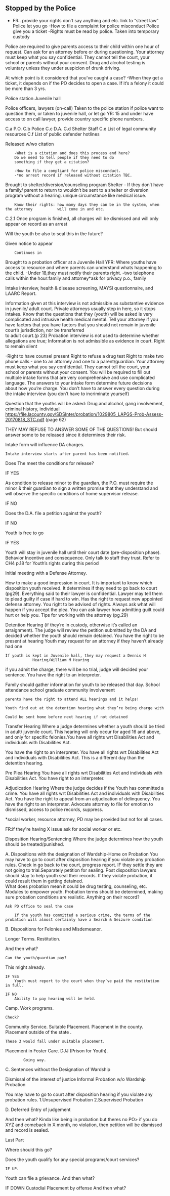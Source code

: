 ## Stopped by the Police

-  FR:. provide your rights don’t say anything and etc. link to “street law”
Police let you go											-How to file a complaint for police misconduct
Police give you a ticket 
-Rights must be read by police.
Taken into temporary custody


Police are required to give parents access to their child within one hour of request.
Can ask for an attorney before or during questioning.
Your attorney must keep what you say confidential. They cannot tell the court, your school or parents without your consent.
Drug and alcohol testing is voluntary unless they under suspicion of drunk driving.

At which point is it considered that you’ve caught a case?
-When they get a ticket, it depends on if the PO decides to open a case. If it’s a felony it could be more than 3 yrs.

Police station
Juvenile hall

Police officers, lawyers (on-call)
Taken to the police station if police want to question them, or taken to juvenile hall, or let go
YR: 15 and under have access to on call lawyer, provide country specific phone numbers.



C.a	P.O.
C.b	Police
C.c	D.A.
C.d	Shelter Staff
C.e	List of legal community resources
C.f	List of public defender hotlines



			



Released w/wo citation

		-What is a citation and does this process end here?
		Do we need to tell people if they need to do
		something if they get a citation?
		
		-How to file a compliant for police misconduct.
		-*no arrest record if released without citation TBC.

Brought to shelter/diversion/counseling program
Shelter - If they don’t have a family/ parent to return to
wouldn’t be sent to a shelter or diversion program without a hearing.
unique circumstance like medical issue.
	
		Know their rights: how many days they can be in the system, when the attorney 			will come in and etc.

  C.2.1 Once program is finished, all charges will be dismissed and will only appear			       on record as an arrest

Will the youth be also to seal this in the future?

Given notice to appear

		Continues in 

Brought to a probation officer at a Juvenile Hall
YFR: Where youths have access to resource and where parents can understand whats happening to the child.
				-Under 18,they must notify their parents right.
				-two telephone calls within the hour:family and attorney*ask for 					 privacy
p.o., family

Intake interview, health & disease screening, MAYSI questionnaire, and LAARC Report.

Information given at this interview is not admissible as substantive evidence in juvenile/ adult court.
Private attorneys usually step in here, so it stops intakes. Know that the questions that they (youth) will be asked is very complicated and intrusive health medical mental.
Tell your attorney if you have factors that you have factors that you	 should	 not remain in juvenile court’s jurisdiction, nor be transferred	
 to adult court.(p 23)
Probation interview is not used to determine whether allegations are true;
 Information is not admissible as evidence in court.
Right to remain silent 

-Right to have counsel present
Right to refuse a drug test
Right to make two phone calls - one to an attorney and one to a parent/guardian.
Your attorney must keep what you say confidential. They cannot tell the court, your school or parents without your consent.
You will be required to fill out multiple intake forms that are very comprehensive and use complicated language.
The answers to your intake form determine future decisions about how you’re charge.
You don’t have to answer every question during the intake interview (you don’t have to incriminate yourself)
				
Question that the youths will be asked:
	Drug and alcohol, gang involvement, criminal history, individual
		https://file.lacounty.gov/SDSInter/probation/1029805_LAPGS-Prob-Assess-20170818_STC.pdf (page 62)

THEY MAY REFUSE TO ANSWER SOME OF THE QUESTIONS! But should answer some to be released since it determines their risk.
	
Intake form will influence DA charges.

	Intake interview starts after parent has been notified.

Does The meet the conditions for release?
		
IF YES

As condition to release minor to the guardian, the P.O. must require the minor & their guardian to sign a written promise that they understand and will observe the specific conditions of home supervisor release.

IF NO

Does the D.A. file a petition against the youth?

IF NO

Youth is free to go

IF YES

Youth will stay in juvenile hall until their court date (pre-disposition phase).
Behavior Incentive and consequence.
Only talk to staff they trust.
Refer to CH4 p.18 for Youth’s rights during this period

Initial meeting with a Defense Attorney. 

How to make a good impression in court.
It is important to know which disposition youth received. It determines if they need to go back to court (pg29). Everything said to their lawyer is confidential.
Lawyer may tell them to plead guilty if case if hard to win.
Has the right to request new appointed defense attorney.
You right to be advised of rights.
Always ask what will happen if you accept the plea.
You can ask lawyer how admitting guilt could hurt or help you.
Tips for working with the attorney (pg.29)



Detention Hearing (if they’re in custody, otherwise it’s called an arraignment). The judge will review the petition submitted by the DA and decided whether the youth should remain detained.
You have the right to be present at hearing
	Youth may request for an attorney if they haven’t already had one

	If youth is kept in Juvenile hall, they may request a Dennis H       	
				Hearing/William M Hearing
if you admit the charge, there will be no trial, judge will decided your sentence.
You have the right to an interpreter.

Family should gather information for youth to be released that day.
School attendance
		school graduate
		community involvement

	parents have the right to attend ALL hearings and it helps!

	Youth find out at the detention hearing what they’re being charge with

	Could be sent home before next hearing if not detained

Transfer Hearing Where a judge determines whether a youth should be tried in adult/ juvenile court. This hearing will only occur for aged 16 and above, and only for  specific felonies.You have all rights wrt Disabilities Act and individuals with Disabilities Act.

You have the right to an interpreter.
You have all rights wrt Disabilities Act and individuals with Disabilities Act.
	This is a different day than the detention hearing.

Pre Plea Hearing
You have all rights wrt Disabilities Act and individuals with 						 Disabilities Act.
You have right to an interpreter.

Adjudication Hearing Where the judge decides if the Youth has committed a crime.
You have all rights wrt Disabilities Act and individuals with 						 Disabilities Act.
You have the right to appeal from an adjudication of delinquency.
You have the right to an interpreter.
Advocate attorney to file for emotion to dismissed, access to police records, suppress.

*social worker, resource attorney, PD may be provided but not for all cases.

FR:if they're having X issue ask for social worker or etc.

Disposition Hearing/Sentencing Where the judge determines how the youth should be treated/punished.

A.  Dispositions with the designation of Wardship-Home on Probation
You may have to go to court after disposition hearing if you violate any probation rules.
Check in go back to the court, progress report. IF they settle they are not going to trial.Separately petition for sealing. Post disposition lawyers should stay to help youth seal their records. If they violate probation, it could result them in getting detained.		
What does probation mean it could be drug testing,	 counseling, etc. Modules to empower youth.  Probation terms should be determined, making sure probation conditions are realistic.
Anything on their record?

	Ask PD office to seal the case

		If the youth has committed a serious crime, the terms of the probation will almost certainly have a Search & Seizure condition

B. Dispositions for Felonies and Misdemeanor.


Longer Terms.
Restitution.

And then what?

	Can the youth/guardian pay?
This might already.

	IF YES
		Youth must report to the court when they’ve paid the restitution in full.

	IF NO
		Ability to pay hearing will be held.

Camp.
Work programs.

	Check?
Community Service.
Suitable Placement.
Placement in the county.
Placement outside of the state .

	These 3 would fall under suitable placement.
Placement in Foster Care.
DJJ (Prison for Youth).

			Going way.




C. Sentences without the Designation of Wardship

Dismissal of the interest of justice
Informal Probation w/o Wardship
Probation

You may have to go to court after disposition
hearing if you violate any probation rules.
		1.Unsupervised Probation
		2.Supervised Probation

D. Deferred Entry of judgement


And then what?
Kinda like being in probation but theres no PO> if you do XYZ and comeback in X month, no violation, then petition will be dismissed and record is sealed.






Last Part


Where should this go?



Does the youth qualify for any special programs/court services?

	IF UP.
Youth can file a grievance.
And then what?

IF DOWN
Custodial Placement by offense
And then what?
